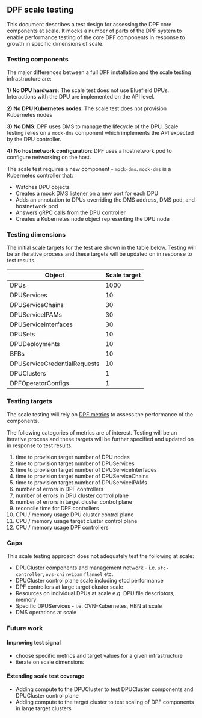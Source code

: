## DPF scale testing

This document describes a test design for assessing the DPF core components at scale. It mocks a number of parts of the DPF system to enable performance testing of the core DPF components in response to growth in specific dimensions of scale.

### Testing components

The major differences between a full DPF installation and the scale testing infrastructure are:

**1) No DPU hardware**: The scale test does not use Bluefield DPUs. Interactions with the DPU are implemented on the API level.

**2) No DPU Kubernetes nodes**: The scale test does not provision Kubernetes nodes

**3) No DMS**: DPF uses DMS to manage the lifecycle of the DPU. Scale testing relies on a `mock-dms` component which implements the API expected by the DPU controller.

**4) No hostnetwork configuration**: DPF uses a hostnetwork pod to configure networking on the host.

The scale test requires a new component - `mock-dms`. `mock-dms` is a Kubernetes controller that:
- Watches DPU objects
- Creates a mock DMS listener on a new port for each DPU
- Adds an annotation to DPUs overriding the DMS address, DMS pod, and hostnetwork pod
- Answers gRPC calls from the DPU controller
- Creates a Kubernetes node object representing the DPU node

### Testing dimensions

The initial scale targets for the test are shown in the table below. Testing will be an iterative process and these targets will be updated on in response to test results.

| Object                       | Scale target |
|------------------------------|:-------------|
| DPUs                         | 1000         |
| DPUServices                  | 10           |
| DPUServiceChains             | 30           |
| DPUServiceIPAMs              | 30           |
| DPUServiceInterfaces         | 30           |
| DPUSets                      | 10           |
| DPUDeployments               | 10           |
| BFBs                         | 10           |
| DPUServiceCredentialRequests | 10           |
| DPUClusters                  | 1            |
| DPFOperatorConfigs           | 1            |

### Testing targets
The scale testing will rely on [DPF metrics](../operations/observability_guide.md) to assess the performance of the components.

The following categories of metrics are of interest. Testing will be an iterative process and these targets will be further specified and updated on in response to test results.

1. time to provision target number of DPU nodes 
2. time to provision target number of DPUServices
3. time to provision target number of DPUServiceInterfaces
4. time to provision target number of DPUServiceChains
5. time to provision target number of DPUServiceIPAMs
6. number of errors in DPF controllers
7. number of errors in DPU cluster control plane
8. number of errors in target cluster control plane
9. reconcile time for DPF controllers
10. CPU / memory usage DPU cluster control plane
11. CPU / memory usage target cluster control plane
12. CPU / memory usage DPF controllers

### Gaps

This scale testing approach does not adequately test the following at scale:

- DPUCluster components and management network - i.e. `sfc-controller`, `ovs-cni` `nvipam` `flannel` etc.
- DPUCluster control plane scale including etcd performance
- DPF controllers at large target cluster scale
- Resources on individual DPUs at scale e.g. DPU file descriptors, memory
- Specific DPUServices - i.e. OVN-Kubernetes, HBN at scale
- DMS operations at scale


### Future work

#### Improving test signal
- choose specific metrics and target values for a given infrastructure
- iterate on scale dimensions

#### Extending scale test coverage
- Adding compute to the DPUCluster to test DPUCluster components and DPUCluster control plane
- Adding compute to the target cluster to test scaling of DPF components in large target clusters
